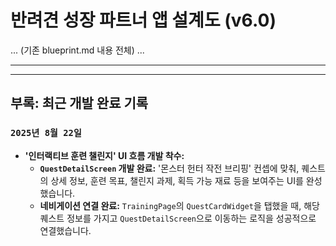 # 반려견 성장 파트너 앱 설계도 (v6.0)
... (기존 blueprint.md 내용 전체) ...

---
---

## **부록: 최근 개발 완료 기록**

### **`2025년 8월 22일`**
- **'인터랙티브 훈련 챌린지' UI 흐름 개발 착수:**
    - **`QuestDetailScreen` 개발 완료:** '몬스터 헌터 작전 브리핑' 컨셉에 맞춰, 퀘스트의 상세 정보, 훈련 목표, 챌린지 과제, 획득 가능 재료 등을 보여주는 UI를 완성했습니다.
    - **네비게이션 연결 완료:** `TrainingPage`의 `QuestCardWidget`을 탭했을 때, 해당 퀘스트 정보를 가지고 `QuestDetailScreen`으로 이동하는 로직을 성공적으로 연결했습니다.
